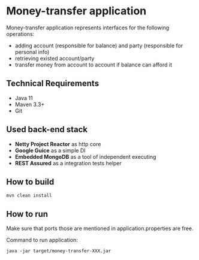 # Money-transfer application
Money-transfer application represents interfaces for the following operations: 
- adding account (responsible for balance) and party (responsible for personal info)
- retrieving existed account/party
- transfer money from account to account if balance can afford it

## Technical Requirements
- Java 11
- Maven 3.3+
- Git 

## Used back-end stack
- **Netty Project Reactor** as http core
- **Google Guice** as a simple DI
- **Embedded MongoDB** as a tool of independent executing
- **REST Assured** as a integration tests helper

## How to build
```
mvn clean install
```

## How to run
Make sure that ports those are mentioned in application.properties are free.

Command to run application:
```
java -jar target/money-transfer-XXX.jar
```

